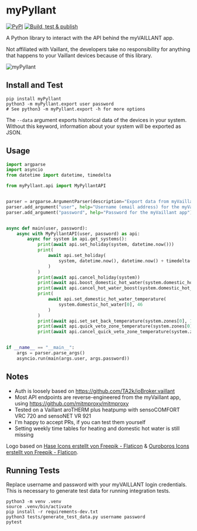 # myPyllant

[![PyPI](https://img.shields.io/pypi/v/myPyllant)](https://pypi.org/project/myPyllant/)
[![Build, test & publish](https://github.com/signalkraft/myPyllant/actions/workflows/build-test.yaml/badge.svg)](https://github.com/signalkraft/myPyllant/actions/workflows/build-test.yaml)

A Python library to interact with the API behind the myVAILLANT app.

Not affiliated with Vaillant, the developers take no responsibility for anything that happens to your Vaillant devices because of this library.

![myPyllant](https://raw.githubusercontent.com/signalkraft/myPyllant/main/logo.png)

## Install and Test

```shell
pip install myPyllant
python3 -m myPyllant.export user password
# See python3 -m myPyllant.export -h for more options
```

The `--data` argument exports historical data of the devices in your system.
Without this keyword, information about your system will be exported as JSON.

## Usage

```python
import argparse
import asyncio
from datetime import datetime, timedelta

from myPyllant.api import MyPyllantAPI


parser = argparse.ArgumentParser(description="Export data from myVaillant API   .")
parser.add_argument("user", help="Username (email address) for the myVaillant app")
parser.add_argument("password", help="Password for the myVaillant app")


async def main(user, password):
    async with MyPyllantAPI(user, password) as api:
        async for system in api.get_systems():
            print(await api.set_holiday(system, datetime.now()))
            print(
                await api.set_holiday(
                    system, datetime.now(), datetime.now() + timedelta(days=1)
                )
            )
            print(await api.cancel_holiday(system))
            print(await api.boost_domestic_hot_water(system.domestic_hot_water[0]))
            print(await api.cancel_hot_water_boost(system.domestic_hot_water[0]))
            print(
                await api.set_domestic_hot_water_temperature(
                    system.domestic_hot_water[0], 46
                )
            )
            print(await api.set_set_back_temperature(system.zones[0], 15.5))
            print(await api.quick_veto_zone_temperature(system.zones[0], 21, 5))
            print(await api.cancel_quick_veto_zone_temperature(system.zones[0]))


if __name__ == "__main__":
    args = parser.parse_args()
    asyncio.run(main(args.user, args.password))

```

## Notes

* Auth is loosely based on https://github.com/TA2k/ioBroker.vaillant
* Most API endpoints are reverse-engineered from the myVaillant app, using https://github.com/mitmproxy/mitmproxy
* Tested on a Vaillant aroTHERM plus heatpump with sensoCOMFORT VRC 720 and sensoNET VR 921
* I'm happy to accept PRs, if you can test them yourself
* Setting weekly time tables for heating and domestic hot water is still missing

Logo based on [Hase Icons erstellt von Freepik - Flaticon](https://www.flaticon.com/de/kostenlose-icons/hase) & [Ouroboros Icons erstellt von Freepik - Flaticon](https://www.flaticon.com/de/kostenlose-icons/ouroboros).

## Running Tests

Replace username and password with your myVAILLANT login credentials.
This is necessary to generate test data for running integration tests.

```shell
python3 -m venv .venv
source .venv/bin/activate
pip install -r requirements-dev.txt
python3 tests/generate_test_data.py username password
pytest
```